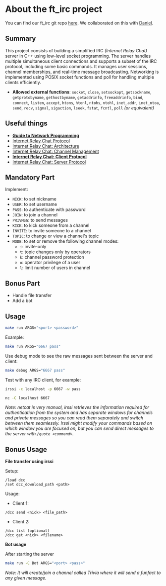 # About the ft_irc project

You can find our ft_irc git repo [here](https://github.com/cseriildi/ft_irc). We collaborated on this with [Daniel](https://github.com/Csicsi).

## Summary
This project consists of building a simplified IRC *(Internet Relay Chat)* server in C++ using low-level socket programming. The server handles multiple simultaneous client connections and supports a subset of the IRC protocol, including some basic commands. It manages user sessions, channel memberships, and real-time message broadcasting. Networking is implemented using POSIX socket functions and poll for handling multiple clients efficiently.

- **Allowed external functions**: `socket`, `close`, `setsockopt`, `getsockname`, `getprotobyname`, `gethostbyname`, `getaddrinfo`, `freeaddrinfo`, `bind`, `connect`, `listen`, `accept`, `htons`, `htonl`, `ntohs`, `ntohl`, `inet_addr`, `inet_ntoa`, `send`, `recv`, `signal`, `sigaction`, `lseek`, `fstat`, `fcntl`, `poll` *(or equivalent)*

## Useful things
- [**Guide to Network Programming**](https://beej.us/guide/bgnet/pdf/bgnet_a4_c_1.pdf)
- [Internet Relay Chat Protocol](https://www.rfc-editor.org/rfc/rfc1459)
- [Internet Relay Chat: Architecture](https://www.rfc-editor.org/rfc/rfc2810)
- [Internet Relay Chat: Channel Management](https://www.rfc-editor.org/rfc/rfc2811)
- [**Internet Relay Chat: Client Protocol**](https://www.rfc-editor.org/rfc/rfc2812.html)
- [Internet Relay Chat: Server Protocol](https://www.rfc-editor.org/rfc/rfc2813)

## Mandatory Part
Implement:
- `NICK`: to set nickname
- `USER`: to set username
- `PASS`: to authenticate with password
- `JOIN`: to join a channel
- `PRIVMSG`: to send messages
- `KICK`: to kick someone from a channel
- `INVITE`: to invite someone to a channel
- `TOPIC`: to change or view a channel's topic
- `MODE`: to set or remove the following channel modes:
  - `i`: invite-only
  - `t`: topic changes only by operators
  - `k`: channel password protection
  - `o`: operator privilege of a user
  - `l`: limit number of users in channel

## Bonus Part
- Handle file transfer
- Add a bot

## Usage
```bash
make run ARGS="<port> <password>"
```
Example:
```bash
make run ARGS="6667 pass"
```
Use debug mode to see the raw messages sent between the server and client:
```bash
make debug ARGS="6667 pass"
```

Test with any IRC client, for example:
```bash
irssi -c localhost -p 6667 -w pass
```
```bash
nc -C localhost 6667
```
*Note: netcat is very manual, irssi retrieves the information required for authentication from the system and has separate windows for channels and private messages so you can read them separately and switch between them seamlessly. Irssi might modify your commands based on which window you are focused on, but you can send direct messages to the server with `/quote <command>`.*

## Bonus Usage

**File transfer using irssi**

Setup:
```
/load dcc
/set dcc_download_path <path>
```
Usage:

- Client 1:

```
/dcc send <nick> <file_path>
```
- Client 2:
```
/dcc list (optional)
/dcc get <nick> <filename>
```

**Bot usage**

After starting the server
```Bash
make run -C Bot ARGS="<port> <pass>"
```

*Note: It will create/join a channel called Trivia where it will send a funfact to any given message.*

